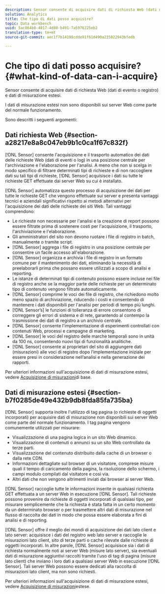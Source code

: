 ```yaml
---
description: Sensor consente di acquisire dati di richiesta Web (dati di evento o registro) e dati di misurazione estesi.
solution: Analytics
title: Che tipo di dati posso acquisire?
topic: Data workbench
uuid: 5ac864b8-4017-4d80-b491-7a5976225eb2
translation-type: tm+mt
source-git-commit: aec1f7b14198cdde91f61d490a235022943bfedb

---
```



# Che tipo di dati posso acquisire?{#what-kind-of-data-can-i-acquire}

Sensor consente di acquisire dati di richiesta Web (dati di evento o registro) e dati di misurazione estesi.

I dati di misurazione estesi non sono disponibili sui server Web come parte del normale funzionamento.

Sono descritti i seguenti argomenti:

## Dati richiesta Web {#section-a28217e8a8c047eb9b1c0ca1f67c832f}

[!DNL Sensor] consente l&#39;acquisizione e il trasporto automatico dei dati delle richieste Web (dati di eventi o log) in una posizione centrale per l&#39;archiviazione e l&#39;elaborazione per l&#39;analisi. A meno che non si scelga in modo specifico di filtrare determinati tipi di richieste e di non raccogliere dati su tali tipi di richieste, [!DNL Sensor] acquisisce i dati su tutte le richieste GET effettuate dai server Web su cui è installato.

[!DNL Sensor] automatizza questo processo di acquisizione dei dati per tutte le richieste GET che vengono effettuate sui server e presenta vantaggi tecnici e aziendali significativi rispetto ai metodi alternativi per l&#39;acquisizione dei dati delle richieste dei siti Web. Tali vantaggi comprendono:

* Le richieste non necessarie per l&#39;analisi e la creazione di report possono essere filtrate prima di sostenere costi per l&#39;acquisizione, il trasporto, l&#39;archiviazione e l&#39;elaborazione.
* Gli amministratori del sito non devono ruotare i file di registro in batch, manualmente o tramite script.
* [!DNL Sensor] aggrega i file di registro in una posizione centrale per consentire un facile accesso all&#39;elaborazione.
* [!DNL Sensor] organizza e archivia i file di registro in un formato comune per il mantenimento dei dati, eliminando la necessità di preelaborarli prima che possano essere utilizzati a scopo di analisi e reporting.
* Le istanze di determinati tipi di contenuto possono essere incluse nei file di registro anche se la maggior parte delle richieste per un determinato tipo di contenuto vengono filtrate automaticamente.
* [!DNL Sensor] comprime le voci dei file di registro, che richiedono molto meno spazio di archiviazione, riducendo i costi e consentendo di mantenere i dati disponibili per l&#39;analisi per periodi di tempo più lunghi.
* [!DNL Sensor’s] le funzioni di tolleranza di errore consentono di correggere gli errori di sistema e di rete, garantendo al contempo la trasmissione dei dati di registro a un archivio centrale.
* [!DNL Sensor] consente l&#39;implementazione di esperimenti controllati con contenuti Web, processi e campagne di marketing.
* [!DNL Sensor] le voci del registro delle marche temporali sono in unità da 100 ns, consentendo nuovi tipi di funzionalità analitiche.
* [!DNL Sensor] consente ai proprietari del sito di aggiungere dati (misurazioni) alle voci di registro dopo l’implementazione iniziale per essere presi in considerazione nell’analisi e nella generazione dei rapporti.

Per ulteriori informazioni sull&#39;acquisizione di dati di misurazione estesi, vedere [Acquisizione di misurazioni](../../home/c-undst-pg-tag/c-acq-bsln-msmts/c-acq-bsln-msmts.md#concept-ed9b4b21693a4bafac75d60708b9b6fe)di base.

## Dati di misurazione estesi {#section-b7f0285de49e432b9db8fda85fa735ba}

[!DNL Sensor] supporta inoltre l&#39;utilizzo di tag pagina (o richieste di oggetti incorporati) per acquisire dati di misurazione non disponibili sui server Web come parte del normale funzionamento. I tag pagina vengono comunemente utilizzati per misurare:

* Visualizzazione di una pagina logica in un sito Web dinamico.
* Visualizzazione di contenuti o annunci su un sito Web controllato da terze parti.
* Visualizzazione del contenuto distribuito dalla cache di un browser o dalla rete CDN.
* Informazioni dettagliate sul browser di un visitatore, comprese misure quali il tempo di caricamento della pagina, la risoluzione dello schermo, i campi modulo compilati dal visitatore e così via.
* Altri dati che non vengono altrimenti inviati dai browser ai server Web.

[!DNL Sensor] raccoglie tutte le informazioni inserite in qualsiasi richiesta GET effettuata a un server Web in esecuzione [!DNL Sensor]. Tali richieste possono provenire da richieste di oggetti incorporati di qualsiasi tipo, per misurare semplicemente che la richiesta è stata fatta in un certo momento da un determinato browser o per trasmettere altri dati di misurazione nel flusso di raccolta dei dati in modo che possa essere elaborata a fini di analisi e di reporting.

[!DNL Sensor] offre il meglio dei mondi di acquisizione dei dati lato client e lato server: acquisisce i dati del registro web lato server e raccoglie le misurazioni lato client, sito di terze parti o cache rilevate dalle richieste di oggetti incorporati. In altre parole, [!DNL Sensor] acquisisce sia i dati di richiesta normalmente noti ai server Web (misure lato server), sia eventuali dati di misurazione aggiuntivi raccolti tramite l&#39;uso di tag di pagina (misure lato client) che inviano i loro dati a qualsiasi server Web in esecuzione [!DNL Sensor]. Tali server Web possono essere dedicati alla raccolta di misurazioni lato client, ma non sono richiesti.

Per ulteriori informazioni sull&#39;acquisizione di dati di misurazione estesi, vedere [Acquisizione di misurazioni](../../home/c-undst-pg-tag/c-acq-ext-msmt/c-acq-ext-msmt.md#concept-d171a6d2bde843cdb65bcfe69c6a4944)estese.
